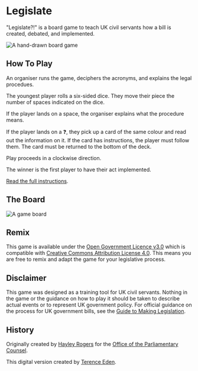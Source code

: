 # Legislate

"Legislate?!" is a board game to teach UK civil servants how a bill is created, debated, and implemented.

![A hand-drawn board game](https://pbs.twimg.com/media/DOmCvMPWsAAQJ1b.jpg:medium)	

## How To Play

An organiser runs the game, deciphers the acronyms, and explains the legal procedues.

The youngest player rolls a six-sided dice. They move their piece the number of spaces indicated on the dice.

If the player lands on a space, the organiser explains what the procedure means.

If the player lands on a ❓, they pick up a card of the same colour and read out the information on it.  If the card has instructions, the player must follow them. The card must be returned to the bottom of the deck.

Play proceeds in a clockwise direction.

The winner is the first player to have their act implemented.

[Read the full instructions](Instructions.md).

## The Board

![A game board](https://raw.githubusercontent.com/edent/Legislate/master/Board/Legislate.png)

## Remix

This game is available under the [Open Government Licence v3.0](https://www.nationalarchives.gov.uk/doc/open-government-licence/version/3/) which is compatible with [Creative Commons Attribution License 4.0](https://creativecommons.org/licenses/by/4.0/).  This means you are free to remix and adapt the game for your legislative process.

## Disclaimer

This game was designed as a training tool for UK civil servants. Nothing in the game or the guidance on how to play it should be taken to describe actual events or to represent UK government policy. For official guidance on the process for UK government bills, see the [Guide to Making Legislation](https://www.gov.uk/government/publications/guide-to-making-legislation).
## History

Originally created by [Hayley Rogers](https://twitter.com/goodlawgeek) for the [Office of the Parliamentary Counsel](https://www.gov.uk/government/organisations/office-of-the-parliamentary-counsel).

This digital version created by [Terence Eden](https://shkspr.mobi/blog/).	
